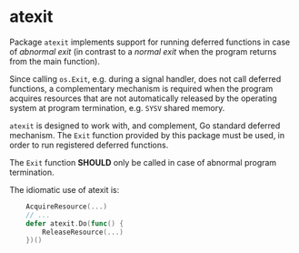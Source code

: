 # atexit

Package `atexit` implements support for running deferred functions in case of
*abnormal exit* (in contrast to a *normal exit* when the program returns from
the main function).

Since calling `os.Exit`, e.g. during a signal handler, does not call deferred
functions, a complementary mechanism is required when the program acquires
resources that are not automatically released by the operating system at
program termination, e.g. `SYSV` shared memory.

`atexit` is designed to work with, and complement, Go standard deferred
mechanism.
The `Exit` function provided by this package must be used, in order to run
registered deferred functions.

The `Exit` function **SHOULD** only be called in case of abnormal program
termination.

The idiomatic use of atexit is:
```go
    AcquireResource(...)
    // ...
    defer atexit.Do(func() {
        ReleaseResource(...)
    })()
```
